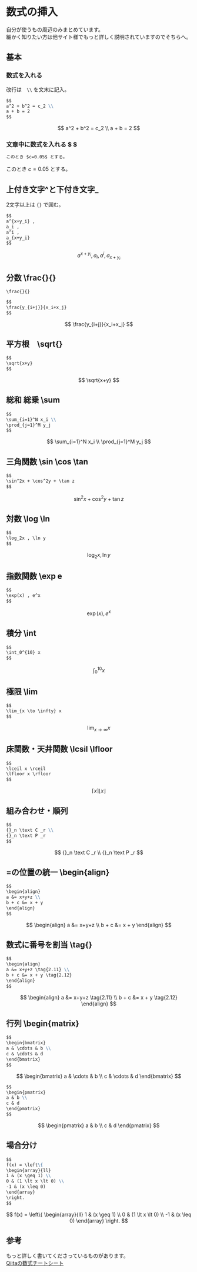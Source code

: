 # 数式の挿入

自分が使うもの周辺のみまとめています。  
細かく知りたい方は他サイト様でもっと詳しく説明されていますのでそちらへ。

## 基本
### 数式を入れる
改行は　`\\` を文末に記入。
```md
$$
a^2 + b^2 = c_2 \\
a + b = 2
$$
```

$$
a^2 + b^2 = c_2 \\
a + b = 2
$$

### 文章中に数式を入れる $ $
```md
このとき $c=0.05$ とする。 
```
このとき  $c=0.05$ とする。 

## 上付き文字^と下付き文字_
2文字以上は `{}` で囲む。
```md
$$
a^{x+y_i} ,
a_i ,
a^i ,
a_{x+y_i}  
$$
```

$$
a^{x+y_i}  ,
a_i  ,
a^i  ,
a_{x+y_i}  
$$


## 分数 \frac{}{}
`\frac{}{}`
```md
$$
\frac{y_{i+j}}{x_i+x_j}
$$
```
$$
\frac{y_{i+j}}{x_i+x_j}
$$


## 平方根　\sqrt{}
```md
$$
\sqrt{x+y}
$$
```

$$
\sqrt{x+y}
$$

## 総和 総乗 \sum

```md
$$
\sum_{i=1}^N x_i \\
\prod_{j=1}^M y_j
$$
```

$$
\sum_{i=1}^N x_i \\
\prod_{j=1}^M y_j
$$

## 三角関数 \sin \cos \tan
```md
$$
\sin^2x + \cos^2y + \tan z
$$
```

$$
\sin^2x + \cos^2y + \tan z
$$

## 対数 \log \ln
```md
$$
\log_2x , \ln y
$$
```

$$
\log_2 x , \ln y
$$

## 指数関数 \exp e
```md
$$
\exp(x) , e^x
$$
```

$$
\exp(x) , e^x
$$

## 積分 \int
```md
$$
\int_0^{10} x
$$
```

$$
\int_0^{10} x
$$

## 極限 \lim
```md
$$
\lim_{x \to \infty} x
$$
```

$$
\lim_{x \to \infty} x
$$

## 床関数・天井関数 \lcsil \lfloor
```md
$$
\lceil x \rceil 
\lfloor x \rfloor
$$
```

$$
\lceil x \rceil 
\lfloor x \rfloor
$$

## 組み合わせ・順列 
```md
$$
{}_n \text C _r \\
{}_n \text P _r
$$
```

$$
{}_n \text C _r \\
{}_n \text P _r
$$

## =の位置の統一 \begin{align}

```md
$$
\begin{align}
a &= x+y+z \\
b + c &= x + y
\end{align}
$$
```

$$
\begin{align}
a &= x+y+z \\
b + c &= x + y
\end{align}
$$

## 数式に番号を割当 \tag{}

```md
$$
\begin{align}
a &= x+y+z \tag{2.11} \\
b + c &= x + y \tag{2.12}
\end{align}
$$
```

$$
\begin{align}
a &= x+y+z \tag{2.11} \\
b + c &= x + y \tag{2.12}
\end{align}
$$


## 行列 \begin{matrix}
```md
$$
\begin{bmatrix}
a & \cdots & b \\
c & \cdots & d 
\end{bmatrix}
$$
```

$$
\begin{bmatrix}
a & \cdots & b \\
c & \cdots & d 
\end{bmatrix}
$$

```md
$$
\begin{pmatrix}
a & b \\
c & d 
\end{pmatrix}
$$
```

$$
\begin{pmatrix}
a & b \\
c & d 
\end{pmatrix}
$$

## 場合分け 
```md
$$
f(x) = \left\{
\begin{array}{ll}
1 & (x \geq 1) \\
0 & (1 \lt x \lt 0) \\
-1 & (x \leq 0)
\end{array}
\right.
$$
```

$$
f(x) = \left\{
\begin{array}{ll}
1 & (x \geq 1) \\
0 & (1 \lt x \lt 0) \\
-1 & (x \leq 0)
\end{array}
\right.
$$


## 参考
もっと詳しく書いてくださっているものがあります。   
[Qiitaの数式チートシート](https://qiita.com/PlanetMeron/items/63ac58898541cbe81ada)
